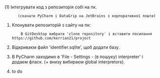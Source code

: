 (1) Інтегрувати код з репозиторія собі на пк.

          (скачати PyCharm i DataGrip на JetBrains з корпоративної пошти)
          
1. Клонувати репозиторій з сайту на пк:
   
           В GitDesktop вибрати 'clone repository' і вставити посилання https://github.com/kerrian21/project

3. Відкриваєм файл 'identifier.sqlite', щоб додати базу.

4. В PyCharm заходимо в 'File - Settings - (в пошуку) interpreter' і додаєм фласк. (+ внизу вибираєм global interpretors).

5. to do 

